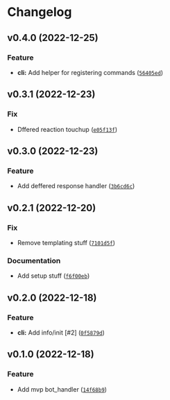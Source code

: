 # Changelog

<!--next-version-placeholder-->

## v0.4.0 (2022-12-25)
### Feature
* **cli:** Add helper for registering commands ([`56405ed`](https://github.com/beverts312/discord-sls/commit/56405ed977213f93149c436b463c33167821564f))

## v0.3.1 (2022-12-23)
### Fix
* Dffered reaction touchup ([`e05f13f`](https://github.com/beverts312/discord-sls/commit/e05f13f91323f859d02d38f4bd73e4d43bd414e4))

## v0.3.0 (2022-12-23)
### Feature
* Add deffered response handler ([`3b6cd6c`](https://github.com/beverts312/discord-sls/commit/3b6cd6cc8ae2364ac5e4528a7db62e8bcc6cd1b7))

## v0.2.1 (2022-12-20)
### Fix
* Remove templating stuff ([`7101d5f`](https://github.com/beverts312/discord-sls/commit/7101d5ff7b8cbf334b6ee58dab3a1b9124f3298e))

### Documentation
* Add setup stuff ([`f6f00eb`](https://github.com/beverts312/discord-sls/commit/f6f00eb2ecde0f3db8d3d48b008c26b8755e8ab5))

## v0.2.0 (2022-12-18)
### Feature
* **cli:** Add info/init [#2] ([`0f5879d`](https://github.com/beverts312/discord-sls/commit/0f5879d8012a02309a71af5a3cc47f5ad6db9baa))

## v0.1.0 (2022-12-18)
### Feature
* Add mvp bot_handler ([`14f68b9`](https://github.com/beverts312/discord-sls/commit/14f68b9977dc655f88f9a79651f076d12bfd44d9))
